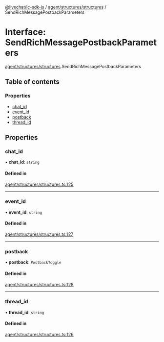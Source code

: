 [@livechat/lc-sdk-js](../README.md) / [agent/structures/structures](../modules/agent_structures_structures.md) / SendRichMessagePostbackParameters

# Interface: SendRichMessagePostbackParameters

[agent/structures/structures](../modules/agent_structures_structures.md).SendRichMessagePostbackParameters

## Table of contents

### Properties

- [chat\_id](agent_structures_structures.SendRichMessagePostbackParameters.md#chat_id)
- [event\_id](agent_structures_structures.SendRichMessagePostbackParameters.md#event_id)
- [postback](agent_structures_structures.SendRichMessagePostbackParameters.md#postback)
- [thread\_id](agent_structures_structures.SendRichMessagePostbackParameters.md#thread_id)

## Properties

### chat\_id

• **chat\_id**: `string`

#### Defined in

[agent/structures/structures.ts:125](https://github.com/livechat/lc-sdk-js/blob/1fa827f/src/agent/structures/structures.ts#L125)

___

### event\_id

• **event\_id**: `string`

#### Defined in

[agent/structures/structures.ts:127](https://github.com/livechat/lc-sdk-js/blob/1fa827f/src/agent/structures/structures.ts#L127)

___

### postback

• **postback**: `PostbackToggle`

#### Defined in

[agent/structures/structures.ts:128](https://github.com/livechat/lc-sdk-js/blob/1fa827f/src/agent/structures/structures.ts#L128)

___

### thread\_id

• **thread\_id**: `string`

#### Defined in

[agent/structures/structures.ts:126](https://github.com/livechat/lc-sdk-js/blob/1fa827f/src/agent/structures/structures.ts#L126)
